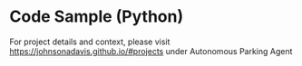 # Code Sample (Python)

For project details and context, please visit https://johnsonadavis.github.io/#projects under Autonomous Parking Agent
